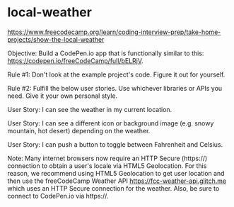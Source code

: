 # local-weather
https://www.freecodecamp.org/learn/coding-interview-prep/take-home-projects/show-the-local-weather

Objective: Build a CodePen.io app that is functionally similar to this: https://codepen.io/freeCodeCamp/full/bELRjV.

Rule #1: Don't look at the example project's code. Figure it out for yourself.

Rule #2: Fulfill the below user stories. Use whichever libraries or APIs you need. Give it your own personal style.

User Story: I can see the weather in my current location.

User Story: I can see a different icon or background image (e.g. snowy mountain, hot desert) depending on the weather.

User Story: I can push a button to toggle between Fahrenheit and Celsius.

Note: Many internet browsers now require an HTTP Secure (https://) connection to obtain a user's locale via HTML5 Geolocation. For this reason, we recommend using HTML5
Geolocation to get user location and then use the freeCodeCamp Weather API https://fcc-weather-api.glitch.me which uses an HTTP Secure connection for the weather. Also,
be sure to connect to CodePen.io via https://.
